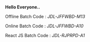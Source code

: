 **Hello Everyone..**

Offline Batch Code : _JDL-JFFWBD-M13_

Online Batch Code : _JDL-JFFWBD-A10_

React JS Batch Code : _JDL-RJPRPD-A1_
